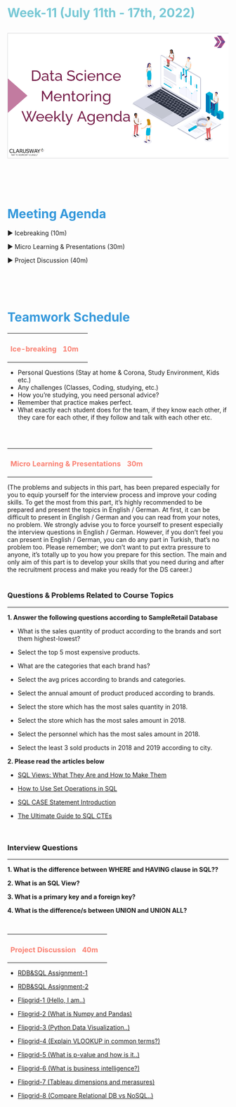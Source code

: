 <h1><strong><span style="color: #77C8D5;">Week-11 (July 11th - 17th, 2022)</strong></span>

![logo](ds_agenda_logo.png)

<br>

<h1><strong><span style="color: #3498DB;">Meeting Agenda</strong></h1></span>

<span class="c16 c30">▶ </span><span
class="c42 c82">Icebreaking (10m)</span><span class="c16 c23"> </span>

<span class="c16 c30">▶ </span><span
class="c42 c82">Micro Learning & Presentations (30m)</span><span class="c46 c42 c48"> </span>

<span class="c30">▶ </span><span class="c46 c48 c42">Project Discussion (40m)</span>

<br>
<br>
<br>

<div style="page-break-after: always;"></div>

<h1><strong><span style="color: #3498DB;">Teamwork Schedule</strong></h1></span>

<table style= "width:100%;">
                <tr>
                <td style="color: #FA8072; text-align:left "><h3><strong><p>Ice-breaking</td>
                <td style="color: #FA8072; text-align:right;"><h3><strong><p>10m</p><td>                </tr>
</table>

- Personal Questions (Stay at home & Corona, Study Environment, Kids etc.) 
- Any challenges (Classes, Coding, studying, etc.) 
- How you’re studying, you need personal advice? 
- Remember that practice makes perfect. 
- What exactly each student does for the team, if they know each other, if they care for each other, if they follow and talk with each other etc. 

<br>
<br>

<table style= "width:100%;">
                <tr>
                <td style="color: #FA8072; text-align:left "><h3><strong><p>Micro Learning & Presentations</td>
                <td style="color: #FA8072; text-align:right;"><h3><strong><p>30m</p><td>                </tr>
</table>
(The problems and subjects in this part, has been prepared especially for you to equip yourself for the interview process and improve your coding skills.
To get the most from this part, it’s highly recommended to be prepared and present the topics in English / German.
At first, it can be difficult to present in English / German and you can read from your notes, no problem.
We strongly advise you to force yourself to present especially the interview questions in English / German.
However, if you don’t feel you can present in English / German, you can do any part in Turkish, that’s no problem too.
Please remember; we don’t want to put extra pressure to anyone, it’s totally up to you how you prepare for this section.
The main and only aim of this part is to develop your skills that you need during and after the recruitment process and make you ready for the DS career.)
<br><br>

<h3><strong>Questions & Problems Related to Course Topics</strong></h4>
<hr>

**1. Answer the following questions according to SampleRetail Database**
                  
- What is the sales quantity of product according to the brands and sort them highest-lowest? 
                  
- Select the top 5 most expensive products. 
                  
- What are the categories that each brand has? 
                  
- Select the avg prices according to brands and categories. 
                  
- Select the annual amount of product produced according to brands. 
                  
- Select the store which has the most sales quantity in 2018. 
                  
- Select the store which has the most sales amount in 2018. 
                  
- Select the personnel which has the most sales amount in 2018.
                  
- Select the least 3 sold products in 2018 and 2019 according to city. 
                  
**2. Please read the articles below**
                  
- [SQL Views: What They Are and How to Make Them](https://medium.datadriveninvestor.com/sql-views-what-they-are-and-how-to-make-62229b2f0fd7)
                  
- [How to Use Set Operations in SQL](https://towardsdatascience.com/how-to-use-set-operations-in-sql-53d57c4f7b77)                  
                  
- [SQL CASE Statement Introduction](https://medium.com/@t.rosen2101/sql-case-statement-introduction-b942ed9199e9)

- [The Ultimate Guide to SQL CTEs](https://towardsdatascience.com/the-ultimate-guide-to-sql-ctes-12a065187a15) 
                 
<br>
<h3><strong>Interview Questions</strong></h4>
<hr>
                  
**1. What is the difference  between <a> WHERE and HAVING </a> clause in SQL??**

**2. What is an <a>SQL View?</a>**

**3. What is a <a>primary key</a> and a <a>foreign key</a>?**

**4. What is the difference/s between  <a>UNION</a> and  <a>UNION ALL</a>?**
                  
                
<br>
<table style= "width:100%;">
                <tr>
                <td style="color: #FA8072; text-align:left "><h3><strong><p>Project Discussion</td>
                <td style="color: #FA8072; text-align:right;"><h3><strong><p>40m</p><td>                </tr>
                
</table>

- [RDB&SQL Assignment-1](https://lms.clarusway.com/course/view.php?id=42) <br>
                  
- [RDB&SQL Assignment-2](https://lms.clarusway.com/course/view.php?id=42) <br> 

- [Flipgrid-1 (Hello, I am..)](https://flip.com/8a70abc1)

- [Flipgrid-2 (What is Numpy and Pandas)](https://flip.com/334cbe14)

- [Flipgrid-3 (Python Data Visualization..)](https://flip.com/98c00a2c)

- [Flipgrid-4 (Explain VLOOKUP in common terms?)](https://flip.com/b8ef58dc)

- [Flipgrid-5 (What is p-value and how is it..)](https://flip.com/6e5b2eda)

- [Flipgrid-6 (What is business intelligence?)](https://flip.com/900a6b55)

- [Flipgrid-7 (Tableau dimensions and merasures)](https://flip.com/9a9f6389)    
              
- [Flipgrid-8 (Compare Relational DB vs NoSQL..)](https://flip.com/d2d3bd4f) <br> 
